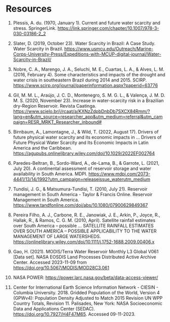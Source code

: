 # Resources

1. Plessis, A. du. (1970, January 1). Current and future water scarcity and stress. SpringerLink. https://link.springer.com/chapter/10.1007/978-3-030-03186-2_2 

2. Slater, D. (2019, October 23). Water Scarcity in Brazil: A Case Study. Water Scarcity in Brazil. https://www.usmcu.edu/Outreach/Marine-Corps-University-Press/Expeditions-with-MCUP-digital-journal/Water-Scarcity-in-Brazil/ 

3. Nobre, C. A., Marengo, J. A., Seluchi, M. E., Cuartas, L. A., & Alves, L. M. (2016, February 4). Some characteristics and impacts of the drought and water crisis in southeastern Brazil during 2014 and 2015. SCIRP. https://www.scirp.org/journal/paperinformation.aspx?paperid=63776 

4. Gil, M. M. L., Araújo, J. C. D., Montenegro, S. M. G. L., & Valença, J. M. D. M. S. (2020, November 23). Increase in water-scarcity risk in a Brazilian dry-Region Reservoir. Revista Caatinga. https://www.scielo.br/j/rcaat/a/KXNzZdpbDnbDb7SXCX84Rmm/?lang=en&utm_source=researcher_app&utm_medium=referral&utm_campaign=RESR_MRKT_Researcher_inbound# 

5. Birnbaum, A., Lamontagne, J., & Wild, T. (2022, August 17). Drivers of future physical water scarcity and its economic impacts in ... Drivers of Future Physical Water Scarcity and Its Economic Impacts in Latin America and the Caribbean. https://agupubs.onlinelibrary.wiley.com/doi/10.1029/2022EF002764 

6. Paredes-Beltran, B., Sordo-Ward, A., de-Lama, B., & Garrote, L. (2021, July 20). A continental assessment of reservoir storage and water availability in South America. MDPI. https://www.mdpi.com/2073-4441/13/14/1992?utm_campaign=releaseissue_waterutm_medium 

7. Tundisi, J. G., & Matsumura-Tundisi, T. (2010, July 21). Reservoir management in South America - Taylor & Francis Online. Reservoir Management in South America. https://www.tandfonline.com/doi/abs/10.1080/07900629849367 

8. Pereira Filho, A. J., Carbone, R. E., Janowiak, J. E., Arkin, P., Joyce, R., Hallak, R., & Ramos, C. G. M. (2010, April). Satellite rainfall estimates over South America – possible ... SATELLITE RAINFALL ESTIMATES OVER SOUTH AMERICA – POSSIBLE APPLICABILITY TO THE WATER MANAGEMENT OF LARGE WATERSHEDS. https://onlinelibrary.wiley.com/doi/10.1111/j.1752-1688.2009.00406.x 

9. Gao, H. (2021). MODIS/Terra Water Reservoir Monthly L3 Global V061 [Data set]. NASA EOSDIS Land Processes Distributed Active Archive Center. Accessed 2023-11-09 from https://doi.org/10.5067/MODIS/MOD28C3.061

10. NASA POWER: https://power.larc.nasa.gov/beta/data-access-viewer/

11. Center for International Earth Science Information Network - CIESIN - Columbia University. 2018. Gridded Population of the World, Version 4 (GPWv4): Population Density Adjusted to Match 2015 Revision UN WPP Country Totals, Revision 11. Palisades, New York: NASA Socioeconomic Data and Applications Center (SEDAC). https://doi.org/10.7927/H4F47M65. Accessed  09-11-2023.
